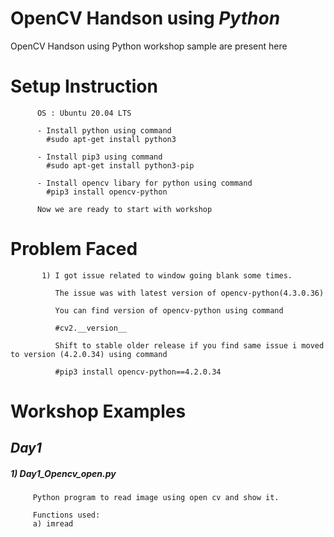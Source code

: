 # OpenCV Handson using *Python*

OpenCV Handson using Python workshop sample are present here

# **Setup Instruction**

          OS : Ubuntu 20.04 LTS
          
          - Install python using command 
            #sudo apt-get install python3
            
          - Install pip3 using command
            #sudo apt-get install python3-pip
            
          - Install opencv libary for python using command
            #pip3 install opencv-python

          Now we are ready to start with workshop
          
# **Problem Faced**

           1) I got issue related to window going blank some times. 
           
              The issue was with latest version of opencv-python(4.3.0.36)
              
              You can find version of opencv-python using command
              
              #cv2.__version__
              
              Shift to stable older release if you find same issue i moved to version (4.2.0.34) using command
              
              #pip3 install opencv-python==4.2.0.34

# **Workshop Examples**

## *Day1*

##### 1) Day1_Opencv_open.py
         Python program to read image using open cv and show it.
         
         Functions used:
         a) imread 
       
  
